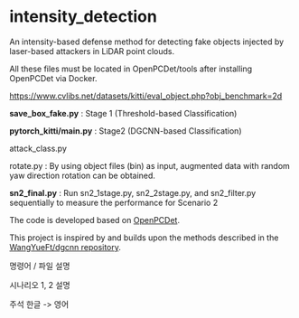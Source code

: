 # intensity_detection

An intensity-based defense method for detecting fake objects injected by laser-based attackers in LiDAR point clouds.


All these files must be located in OpenPCDet/tools after installing OpenPCDet via Docker.

https://www.cvlibs.net/datasets/kitti/eval_object.php?obj_benchmark=2d


**save_box_fake.py** : Stage 1 (Threshold-based Classification)

**pytorch_kitti/main.py** : Stage2 (DGCNN-based Classification)

attack_class.py

rotate.py : By using object files (bin) as input, augmented data with random yaw direction rotation can be obtained.

**sn2_final.py** : Run sn2_1stage.py, sn2_2stage.py, and sn2_filter.py sequentially to measure the performance for Scenario 2


The code is developed based on [OpenPCDet](https://github.com/open-mmlab/OpenPCDet).

This project is inspired by and builds upon the methods described in the [WangYueFt/dgcnn repository](https://github.com/WangYueFt/dgcnn).

명령어 / 파일 설명

시나리오 1, 2 설명

주석 한글 -> 영어
